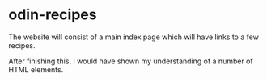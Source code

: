 # odin-recipes

The website will consist of a main index page which will have links to a few recipes.

After finishing this, I would have shown my understanding of a number of HTML elements.